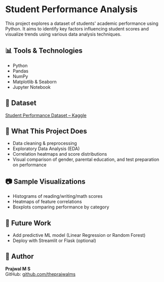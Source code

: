 # Student Performance Analysis

This project explores a dataset of students' academic performance using Python. It aims to identify key factors influencing student scores and visualize trends using various data analysis techniques.

## 📊 Tools & Technologies
- Python
- Pandas
- NumPy
- Matplotlib & Seaborn
- Jupyter Notebook

## 📁 Dataset
[Student Performance Dataset – Kaggle](https://www.kaggle.com/datasets/spscientist/students-performance-in-exams)

## 🚀 What This Project Does
- Data cleaning & preprocessing
- Exploratory Data Analysis (EDA)
- Correlation heatmaps and score distributions
- Visual comparison of gender, parental education, and test preparation on performance

## 📷 Sample Visualizations
- Histograms of reading/writing/math scores
- Heatmaps of feature correlations
- Boxplots comparing performance by category

## 🧠 Future Work
- Add predictive ML model (Linear Regression or Random Forest)
- Deploy with Streamlit or Flask (optional)

## 📎 Author
**Prajwal M S**  
GitHub: [github.com/theprajwalms](https://github.com/theprajwalms)
